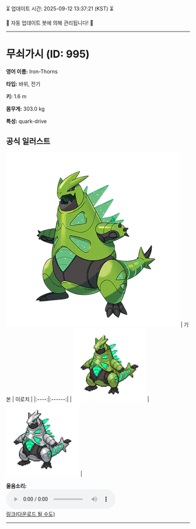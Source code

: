 
⏳ 업데이트 시간: 2025-09-12 13:37:21 (KST) ⏳

🤖 자동 업데이트 봇에 의해 관리됩니다! 🤖

---

# 무쇠가시 (ID: 995)
**영어 이름:** Iron-Thorns

**타입:** 바위, 전기

**키:** 1.6 m

**몸무게:** 303.0 kg

**특성:** quark-drive

## 공식 일러스트
![](https://raw.githubusercontent.com/PokeAPI/sprites/master/sprites/pokemon/other/official-artwork/995.png)
| 기본 | 이로치 |
|:----:|:------:|
| <img src="https://raw.githubusercontent.com/PokeAPI/sprites/master/sprites/pokemon/995.png" width="200"> | <img src="https://raw.githubusercontent.com/PokeAPI/sprites/master/sprites/pokemon/shiny/995.png" width="200"> |

**울음소리:**<br><audio controls src="https://raw.githubusercontent.com/PokeAPI/cries/main/cries/pokemon/latest/995.ogg"></audio><br> [링크(다운로드 될 수도)](https://raw.githubusercontent.com/PokeAPI/cries/main/cries/pokemon/latest/995.ogg)


---
